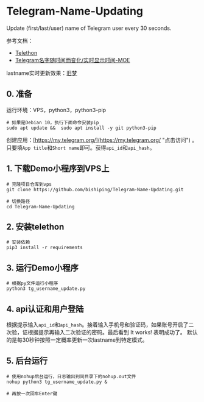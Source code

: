 # Telegram-Name-Updating

Update (first/last/user) name of Telegram user every 30 seconds. 

参考文档：
- [Telethon](https://telethon.readthedocs.io/en/stable/ "点击访问")
- [Telegram名字随时间而变化/实时显示时间-MOE](https://www.moe.am/87.html "点击访问")

lastname实时更新效果：[旧梦](https://t.me/JiuMeng "点击访问")

## 0. 准备

运行环境：VPS，python3，python3-pip
    
    # 如果是Debian 10，执行下面命令安装pip
    sudo apt update &&  sudo apt install -y git python3-pip
    
创建应用：[https://my.telegram.org/](https://my.telegram.org/ "点击访问") 。只要填`App title`和`Short name`即可。获得`api_id`和`api_hash`。

## 1. 下载Demo小程序到VPS上
    
    # 克隆项目仓库到vps
    git clone https://github.com/bishiping/Telegram-Name-Updating.git
    
    # 切换路径
    cd Telegram-Name-Updating

## 2. 安装telethon

    # 安装依赖
    pip3 install -r requirements

## 3. 运行Demo小程序
    
    # 根据py文件运行小程序
    python3 tg_username_update.py
    
## 4. api认证和用户登陆

根据提示输入`api_id`和`api_hash`。接着输入手机号和验证码，如果账号开启了二次验，证根据提示再输入二次验证的密码。最后看到 It works! 表明成功了。 默认的是每30秒钟按照一定概率更新一次lastname到特定模式。

## 5. 后台运行
    
    # 使用nohup后台运行，日志输出到同目录下的nohup.out文件
    nohup python3 tg_username_update.py &
    
    # 再按一次回车Enter键

